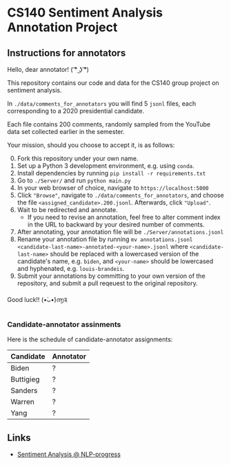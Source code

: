 # CS140 Sentiment Analysis Annotation Project

## Instructions for annotators

Hello, dear annotator! ( ͡° ͜ʖ ͡°)

This repository contains our code and data for the CS140 group project on sentiment analysis.

In `./data/comments_for_annotators` you will find 5 `jsonl` files, each corresponding to a 2020 presidential candidate.

Each file contains 200 comments, randomly sampled from the YouTube data set collected earlier in the semester.

Your mission, should you choose to accept it, is as follows:

0. Fork this repository under your own name.
1. Set up a Python 3 development environment, e.g. using `conda`.
2. Install dependencies by running `pip install -r requirements.txt`
3. Go to `./Server/` and run `python main.py`
4. In your web browser of choice, navigate to `https://localhost:5000`
5. Click `"Browse"`, navigate to `./data/comments_for_annotators`, and choose the file `<assigned_candidate>.200.jsonl`. Afterwards, click `"Upload"`.
6. Wait to be redirected and annotate.
    - If you need to revise an annotation, feel free to alter comment index in the URL to backward by your desired number of comments.
7. After annotating, your annotation file will be `./Server/annotations.jsonl`
8. Rename your annotation file by running `mv annotations.jsonl <candidate-last-name>-annotated-<your-name>.jsonl` where `<candidate-last-name>` should be replaced with a lowercased version of the candidate's name, e.g. `biden`, and `<your-name>` should be lowercased and hyphenated, e.g. `louis-brandeis`.
9. Submit your annotations by committing to your own version of the repository, and submit a pull reqeuest to the original repository.

Good luck!! (•̀ᴗ•́)൬༉

### Candidate-annotator assinments

Here is the schedule of candidate-annotator assignments:

| Candidate   | Annotator |
|-------------|-----------|
|  Biden      |    ?      |
|  Buttigieg  |    ?      |
|  Sanders    |    ?      |
|  Warren     |    ?      |
|  Yang       |    ?      |


## Links
- [Sentiment Analysis @ NLP-progress](http://nlpprogress.com/english/sentiment_analysis.html)
